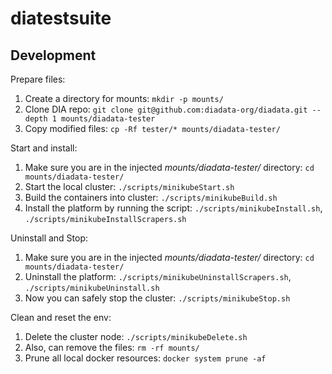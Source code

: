 # diatestsuite

## Development

Prepare files:

1. Create a directory for mounts: `mkdir -p mounts/`
2. Clone DIA repo: `git clone git@github.com:diadata-org/diadata.git --depth 1 mounts/diadata-tester`
3. Copy modified files: `cp -Rf tester/* mounts/diadata-tester/`

Start and install:

1. Make sure you are in the injected *mounts/diadata-tester/* directory: `cd mounts/diadata-tester/`
2. Start the local cluster: `./scripts/minikubeStart.sh`
3. Build the containers into cluster: `./scripts/minikubeBuild.sh`
4. Install the platform by running the script: `./scripts/minikubeInstall.sh`, `./scripts/minikubeInstallScrapers.sh`

Uninstall and Stop:

1. Make sure you are in the injected *mounts/diadata-tester/* directory: `cd mounts/diadata-tester/`
2. Uninstall the platform: `./scripts/minikubeUninstallScrapers.sh`, `./scripts/minikubeUninstall.sh`
3. Now you can safely stop the cluster: `./scripts/minikubeStop.sh`

Clean and reset the env:

1. Delete the cluster node: `./scripts/minikubeDelete.sh`
2. Also, can remove the files: `rm -rf mounts/`
3. Prune all local docker resources: `docker system prune -af`